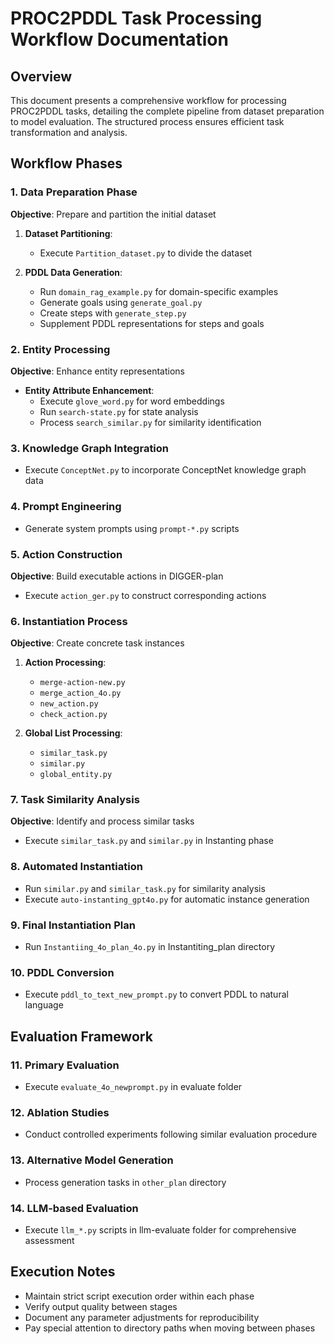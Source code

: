 # PROC2PDDL Task Processing Workflow Documentation

## Overview
This document presents a comprehensive workflow for processing PROC2PDDL tasks, detailing the complete pipeline from dataset preparation to model evaluation. The structured process ensures efficient task transformation and analysis.

## Workflow Phases

### 1. Data Preparation Phase
**Objective**: Prepare and partition the initial dataset

1. **Dataset Partitioning**:
   - Execute `Partition_dataset.py` to divide the dataset

2. **PDDL Data Generation**:
   - Run `domain_rag_example.py` for domain-specific examples
   - Generate goals using `generate_goal.py`
   - Create steps with `generate_step.py`
   - Supplement PDDL representations for steps and goals

### 2. Entity Processing
**Objective**: Enhance entity representations

- **Entity Attribute Enhancement**:
  - Execute `glove_word.py` for word embeddings
  - Run `search-state.py` for state analysis
  - Process `search_similar.py` for similarity identification

### 3. Knowledge Graph Integration
- Execute `ConceptNet.py` to incorporate ConceptNet knowledge graph data

### 4. Prompt Engineering
- Generate system prompts using `prompt-*.py` scripts

### 5. Action Construction
**Objective**: Build executable actions in DIGGER-plan

- Execute `action_ger.py` to construct corresponding actions

### 6. Instantiation Process
**Objective**: Create concrete task instances

1. **Action Processing**:
   - `merge-action-new.py`
   - `merge_action_4o.py`
   - `new_action.py`
   - `check_action.py`

2. **Global List Processing**:
   - `similar_task.py`
   - `similar.py`
   - `global_entity.py`

### 7. Task Similarity Analysis
**Objective**: Identify and process similar tasks

- Execute `similar_task.py` and `similar.py` in Instanting phase

### 8. Automated Instantiation
- Run `similar.py` and `similar_task.py` for similarity analysis
- Execute `auto-instanting_gpt4o.py` for automatic instance generation

### 9. Final Instantiation Plan
- Run `Instantiing_4o_plan_4o.py` in Instantiting_plan directory

### 10. PDDL Conversion
- Execute `pddl_to_text_new_prompt.py` to convert PDDL to natural language

## Evaluation Framework

### 11. Primary Evaluation
- Execute `evaluate_4o_newprompt.py` in evaluate folder

### 12. Ablation Studies
- Conduct controlled experiments following similar evaluation procedure

### 13. Alternative Model Generation
- Process generation tasks in `other_plan` directory

### 14. LLM-based Evaluation
- Execute `llm_*.py` scripts in llm-evaluate folder for comprehensive assessment

## Execution Notes
- Maintain strict script execution order within each phase
- Verify output quality between stages
- Document any parameter adjustments for reproducibility
- Pay special attention to directory paths when moving between phases